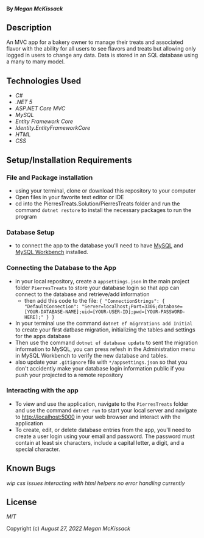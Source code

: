 #### By _**Megan McKissack**_

## Description

An MVC app for a bakery owner to manage their treats and associated flavor with the ability for all users to see flavors and treats but allowing only logged in users to change any data. Data is stored in an SQL database using a many to many model.

## Technologies Used

- _C#_
- _.NET 5_
- _ASP.NET Core MVC_
- _MySQL_
- _Entity Framework Core_
- _Identity.EntityFrameworkCore_
- _HTML_
- _CSS_


## Setup/Installation Requirements

### File and Package installation

- using your terminal, clone or download this repository to your computer
- Open files in your favorite text editor or IDE
- cd into the PierresTreats.Solution/PierresTreats folder and run the command `dotnet restore` to install the necessary packages to run the program

### Database Setup

- to connect the app to the database you'll need to have [MySQL](https://dev.mysql.com/doc/mysql-installation-excerpt/5.7/en/) and [MySQL Workbench](https://www.mysql.com/products/workbench/) installed.

### Connecting the Database to the App

- in your local repository, create a `appsettings.json` in the main project folder `PierresTreats` to store your database login so that app can connect to the database and retrieve/add information
  - then add this code to the file:
    `{ "ConnectionStrings": { "DefaultConnection": "Server=localhost;Port=3306;database=[YOUR-DATABASE-NAME];uid=[YOUR-USER-ID];pwd=[YOUR-PASSWORD-HERE];" } }`
- In your terminal use the command `dotnet ef migrrations add Initial` to create your first datbase migration, initializing the tables and settings for the apps database
- Then use the command `dotnet ef database update` to sent the migration information to MySQL, you can press refesh in the Administration menu in MySQL Workbench to verify the new database and tables.
- also update your `.gitignore` file with `*/appsettings.json` so that you don't accidently make your database login information public if you push your projected to a remote repository


### Interacting with the app

- To view and use the application, navigate to the `PierresTreats` folder and use the command `dotnet run` to start your local server and navigate to [http://localhost:5000](http://localhost:5000) in your web browser and interact with the application
- To create, edit, or delete database entries from the app, you'll need to create a user login using your email and password.  The password must contain at least six characters, include a capital letter, a digit, and a special character.

## Known Bugs

_wip css issues interacting with html helpers_
_no error handling currently_

## License

_MIT_

Copyright (c) _August 27, 2022_ _Megan McKissack_
